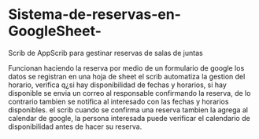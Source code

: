 # Sistema-de-reservas-en-GoogleSheet-
Scrib de AppScrib para gestinar reservas de salas de juntas

Funcionan haciendo la reserva por medio de un formulario de google
los datos se registran en una hoja de sheet
el scrib automatiza la gestion del horario, verifica q¿si hay disponibilidad de fechas y horarios, si hay disponible se envia un correo al responsable confirmando la reserva, de lo contrario tambien se notifica al interesado con las fechas y horarios disponibles.
el scrib cuando se confirma una reserva tambien la agrega al calendar de google, la persona interesada puede verificar el calendario de disponibilidad antes de hacer su reserva.
